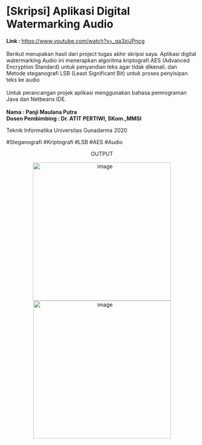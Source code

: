 <h1>[Skripsi] Aplikasi Digital Watermarking Audio</h1>
<b>Link : </b><a href="https://www.youtube.com/watch?v=_ga3zjJPncg" target="_blank">https://www.youtube.com/watch?v=_ga3zjJPncg</a> </br>
</br>
Berikut merupakan hasil dari project tugas akhir skripsi saya. Aplikasi digital watermarking Audio ini menerapkan algoritma kriptografi AES (Advanced Encryption Standard) untuk penyandian teks agar tidak dikenali. dan Metode steganografi LSB (Least Significant Bit) untuk proses penyisipan teks ke audio </br>
</br>
Untuk perancangan projek aplikasi menggunakan bahasa pemrograman Java dan Netbeans IDE. </br>
</br>
<b>Nama : Panji Maulana Putra </br>
Dosen Pembimbing : Dr. ATIT PERTIWI, SKom.,MMSI </b></br>

Teknik Informatika Universitas Gunadarma 2020 </br>

#Steganografi #Kriptografi #LSB #AES #Audio </br>

<p align="center">OUTPUT</p>
<p align="center">
    <img width="364" alt="image" src="https://github.com/takai-sama/Digital-watermarking-audio/assets/77669943/ddff968b-a614-427c-8ae1-dc5916991bdc">
    <img width="363" alt="image" src="https://github.com/takai-sama/Digital-watermarking-audio/assets/77669943/eff8d137-0e59-4ddd-9228-15b4bb89cab5">
</p>
